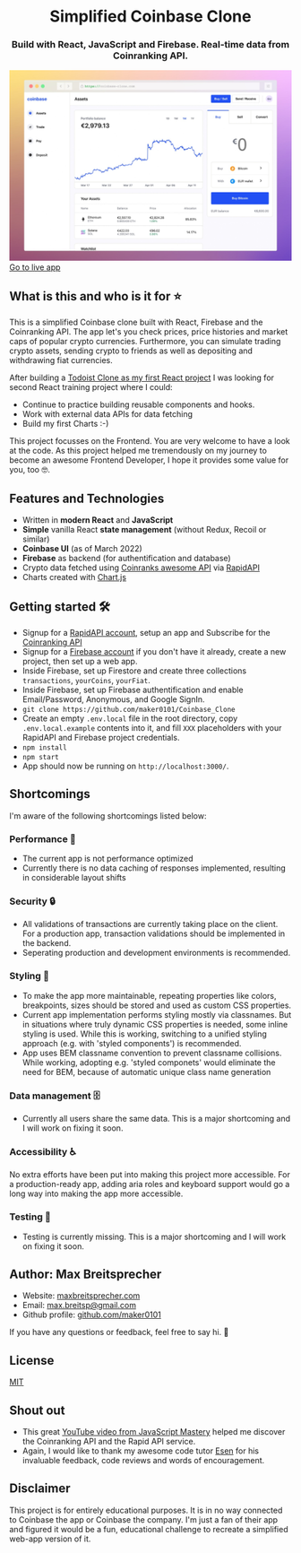 <h1 align="center">Simplified Coinbase Clone</h1>
<h3 align="center">Build with React, JavaScript and Firebase. Real-time data from Coinranking API.</h3>

![Coinbase Clone Screenshot](coinbase-clone-preview.jpg)
[Go to live app](https://coinbase-clone.com/)

## What is this and who is it for ⭐

This is a simplified Coinbase clone built with React, Firebase and the Coinranking API. The app let's you check prices, price histories and market caps of popular crypto currencies. Furthermore, you can simulate trading crypto assets, sending crypto to friends as well as depositing and withdrawing fiat currencies.

After building a [Todoist Clone as my first React project](https://github.com/maker0101/Todoist_Clone) I was looking for second React training project where I could:

- Continue to practice building reusable components and hooks.
- Work with external data APIs for data fetching
- Build my first Charts :-)

This project focusses on the Frontend. You are very welcome to have a look at the code.
As this project helped me tremendously on my journey to become an awesome Frontend Developer, I hope it provides some value for you, too 🤓.

## Features and Technologies

- Written in **modern React** and **JavaScript**
- **Simple** vanilla React **state management** (without Redux, Recoil or similar)
- **Coinbase UI** (as of March 2022)
- **Firebase** as backend (for authentification and database)
- Crypto data fetched using [Coinranks awesome API](https://developers.coinranking.com/api) via [RapidAPI](https://rapidapi.com/)
- Charts created with [Chart.js](https://www.chartjs.org/)

## Getting started 🛠

- Signup for a [RapidAPI account](https://rapidapi.com/), setup an app and Subscribe for the [Coinranking API](https://rapidapi.com/Coinranking/api/coinranking1/)
- Signup for a [Firebase account](https://firebase.google.com/) if you don't have it already, create a new project, then set up a web app.
- Inside Firebase, set up Firestore and create three collections `transactions`, `yourCoins`, `yourFiat`.
- Inside Firebase, set up Firebase authentification and enable Email/Password, Anonymous, and Google SignIn.
- `git clone https://github.com/maker0101/Coinbase_Clone`
- Create an empty `.env.local` file in the root directory, copy `.env.local.example` contents into it, and fill `XXX` placeholders with your RapidAPI and Firebase project credentials.
- `npm install`
- `npm start`
- App should now be running on `http://localhost:3000/`.

## Shortcomings

I'm aware of the following shortcomings listed below:

### Performance 🚀

- The current app is not performance optimized
- Currently there is no data caching of responses implemented, resulting in considerable layout shifts

### Security 🔒

- All validations of transactions are currently taking place on the client. For a production app, transaction validations should be implemented in the backend.
- Seperating production and development environments is recommended.

### Styling 🎨

- To make the app more maintainable, repeating properties like colors, breakpoints, sizes should be stored and used as custom CSS properties.
- Current app implementation performs styling mostly via classnames. But in situations where truly dynamic CSS properties is needed, some inline styling is used. While this is working, switching to a unified styling approach (e.g. with 'styled components') is recommended.
- App uses BEM classname convention to prevent classname collisions. While working, adopting e.g. 'styled componets' would eliminate the need for BEM, because of automatic unique class name generation

### Data management 🗄

- Currently all users share the same data. This is a major shortcoming and I will work on fixing it soon.

### Accessibility ♿

No extra efforts have been put into making this project more accessible. For a production-ready app, adding aria roles and keyboard support would go a long way into making the app more accessible.

### Testing 🧪

- Testing is currently missing. This is a major shortcoming and I will work on fixing it soon.

## Author: Max Breitsprecher

- Website: [maxbreitsprecher.com](https://www.maxbreitsprecher.com/)
- Email: max.breitsp@gmail.com
- Github profile: [github.com/maker0101](https://github.com/maker0101)

If you have any questions or feedback, feel free to say hi. 👋

## License

[MIT](https://opensource.org/licenses/MIT)

## Shout out

- This great [YouTube video from JavaScript Mastery](https://youtu.be/9DDX3US3kss) helped me discover the Coinranking API and the Rapid API service.
- Again, I would like to thank my awesome code tutor [Esen](https://github.com/snqb) for his invaluable feedback, code reviews and words of encouragement.

## Disclaimer

This project is for entirely educational purposes. It is in no way connected to Coinbase the app or Coinbase the company. I'm just a fan of their app and figured it would be a fun, educational challenge to recreate a simplified web-app version of it.
